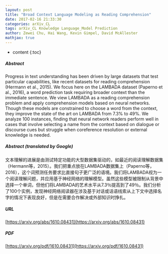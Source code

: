 ```yaml
---
layout: post
title: "Broad Context Language Modeling as Reading Comprehension"
date: 2017-02-16 21:33:30
categories: arXiv_CL
tags: arXiv_CL Knowledge Language_Model Prediction
author: Zewei Chu, Hai Wang, Kevin Gimpel, David McAllester
mathjax: true
---
```


* content
{:toc}

##### Abstract
Progress in text understanding has been driven by large datasets that test particular capabilities, like recent datasets for reading comprehension (Hermann et al., 2015). We focus here on the LAMBADA dataset (Paperno et al., 2016), a word prediction task requiring broader context than the immediate sentence. We view LAMBADA as a reading comprehension problem and apply comprehension models based on neural networks. Though these models are constrained to choose a word from the context, they improve the state of the art on LAMBADA from 7.3% to 49%. We analyze 100 instances, finding that neural network readers perform well in cases that involve selecting a name from the context based on dialogue or discourse cues but struggle when coreference resolution or external knowledge is needed.

##### Abstract (translated by Google)
文本理解的进展是由测试特定功能的大型数据集驱动的，如最近的阅读理解数据集（Hermann等，2015）。我们把重点放在LAMBADA数据集上（Paperno等，2016），这个词预测任务要求比直接句子更广泛的语境。我们将LAMBADA视为一个阅读理解问题，并应用基于神经网络的理解模型。虽然这些模型被限制从背景中选择一个单词，但他们将LAMBADA的艺术水平从7.3％提高到了49％。我们分析了100个实例，发现神经网络阅读器在涉及基于对话或话语线索从上下文中选择名字的情况下表现良好，但是在需要合作解决或外部知识时挣扎。

##### URL
[https://arxiv.org/abs/1610.08431](https://arxiv.org/abs/1610.08431)

##### PDF
[https://arxiv.org/pdf/1610.08431](https://arxiv.org/pdf/1610.08431)

